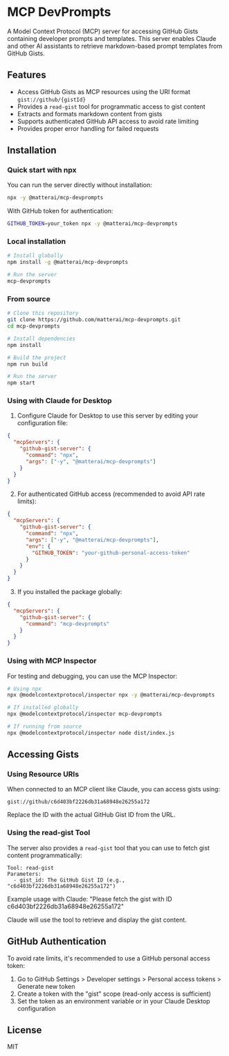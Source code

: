 # MCP DevPrompts

A Model Context Protocol (MCP) server for accessing GitHub Gists containing developer prompts and templates. This server enables Claude and other AI assistants to retrieve markdown-based prompt templates from GitHub Gists.

## Features

- Access GitHub Gists as MCP resources using the URI format `gist://github/{gistId}`
- Provides a `read-gist` tool for programmatic access to gist content
- Extracts and formats markdown content from gists
- Supports authenticated GitHub API access to avoid rate limiting
- Provides proper error handling for failed requests

## Installation

### Quick start with npx

You can run the server directly without installation:

```bash
npx -y @matterai/mcp-devprompts
```

With GitHub token for authentication:

```bash
GITHUB_TOKEN=your_token npx -y @matterai/mcp-devprompts
```

### Local installation

```bash
# Install globally
npm install -g @matterai/mcp-devprompts

# Run the server
mcp-devprompts
```

### From source

```bash
# Clone this repository
git clone https://github.com/matterai/mcp-devprompts.git
cd mcp-devprompts

# Install dependencies
npm install

# Build the project
npm run build

# Run the server
npm start
```

### Using with Claude for Desktop

1. Configure Claude for Desktop to use this server by editing your configuration file:

```json
{
  "mcpServers": {
    "github-gist-server": {
      "command": "npx",
      "args": ["-y", "@matterai/mcp-devprompts"]
    }
  }
}
```

2. For authenticated GitHub access (recommended to avoid API rate limits):

```json
{
  "mcpServers": {
    "github-gist-server": {
      "command": "npx",
      "args": ["-y", "@matterai/mcp-devprompts"],
      "env": {
        "GITHUB_TOKEN": "your-github-personal-access-token"
      }
    }
  }
}
```

3. If you installed the package globally:

```json
{
  "mcpServers": {
    "github-gist-server": {
      "command": "mcp-devprompts"
    }
  }
}
```

### Using with MCP Inspector

For testing and debugging, you can use the MCP Inspector:

```bash
# Using npx
npx @modelcontextprotocol/inspector npx -y @matterai/mcp-devprompts

# If installed globally
npx @modelcontextprotocol/inspector mcp-devprompts

# If running from source
npx @modelcontextprotocol/inspector node dist/index.js
```

## Accessing Gists

### Using Resource URIs

When connected to an MCP client like Claude, you can access gists using:

```
gist://github/c6d403bf2226db31a68948e26255a172
```

Replace the ID with the actual GitHub Gist ID from the URL.

### Using the read-gist Tool

The server also provides a `read-gist` tool that you can use to fetch gist content programmatically:

```
Tool: read-gist
Parameters:
  - gist_id: The GitHub Gist ID (e.g., "c6d403bf2226db31a68948e26255a172")
```

Example usage with Claude:
"Please fetch the gist with ID c6d403bf2226db31a68948e26255a172"

Claude will use the tool to retrieve and display the gist content.

## GitHub Authentication

To avoid rate limits, it's recommended to use a GitHub personal access token:

1. Go to GitHub Settings > Developer settings > Personal access tokens > Generate new token
2. Create a token with the "gist" scope (read-only access is sufficient)
3. Set the token as an environment variable or in your Claude Desktop configuration

## License

MIT
